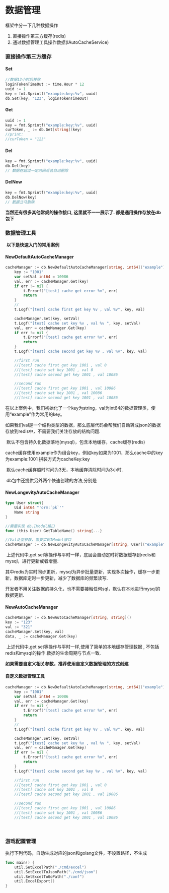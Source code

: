 # 数据管理

框架中分一下几种数据操作

1. 直接操作第三方缓存(redis)
2. 通过数据管理工具操作数据(IAutoCacheService)



### 直接操作第三方缓存

#### Set

```go
//数据12小时后移除
loginTokenTimeOut := time.Hour * 12
uuid := 1
key = fmt.Sprintf("example:key:%v", uuid)
db.Set(key, "123", loginTokenTimeOut)
```



#### Get

```go
uuid := 1
key = fmt.Sprintf("example:key:%v", uuid)
curToken, _ := db.Get[string](key)
//print:
//curToken = "123"
```



#### Del

```go
key = fmt.Sprintf("example:key:%v", uuid)
db.Del(key)
// 数据在超过一定时间后会自动删除
```



#### DelNow

```go
key = fmt.Sprintf("example:key:%v", uuid)
db.DelNow(key)
// 数据立马删除
```

 **当然还有很多其他常规的操作接口, 这里就不一一展示了. 都是通用操作存放在db包下**

### 数据管理工具

​	**以下是快速入门的常用案例**

#### NewDefaultAutoCacheManager

```go
cacheManager := db.NewDefaultAutoCacheManager[string, int64]("example")
	key := "1001"
	var setVal int64 = 10086
	val, err := cacheManager.Get(key)
	if err != nil {
		t.Errorf("[test] cache get error %v", err)
		return
	}
	//
	t.Logf("[test] cache first get key %v , val %v", key, val)

	cacheManager.Set(key, setVal)
	t.Logf("[test] cache set key %v , val %v ", key, setVal)
	val, err = cacheManager.Get(key)
	if err != nil {
		t.Errorf("[test] cache get error %v", err)
		return
	}
	t.Logf("[test] cache second get key %v , val %v", key, val)

	//first run
	//[test] cache first get key 1001 , val 0
	//[test] cache set key 1001 , val 0
	//[test] cache second get key 1001 , val 10086

	//second run
	//[test] cache first get key 1001 , val 10086
	//[test] cache set key 1001 , val 10086
	//[test] cache second get key 1001 , val 10086
```

​	在以上案例中，我们初始化了一个key为string，val为int64的数据管理类，使用“example”作为常用的key。

   如果我们val是一个结构类型的数据，那么底层代码会帮我们自动转成json的数据存放到redis中，不需要我们关注存放的结构问题.

​	默认不包含持久化数据落地(mysql)，包含本地缓存，cache缓存(redis)

​	cache缓存使用example作为组合key，例如key如果为1001，那么cache中的key为example:1001  拼装方式为cacheKey:key

​	默认cache缓存超时时间为3天，本地缓存清除时间为3小时.

​	db包中还提供另外两个快速创建的方法,分别是

#### NewLongevityAutoCacheManager

```go
type User struct{
    Uid int64 "'orm:`pk`'"
    Name string 
}

//需要实现 db.IModel接口
func (this User) GetTableName() string{...}

//Val泛型参数，需要实现IModel接口
cacheManager := db.NewLongevityAutoCacheManager[string, User]("example")

```

​	上述代码中,get set等操作与平时一样，底层会自动定时将数据缓存到redis和mysql，进行更新或者增量.

​	其中redis为实时同步更新，mysql为异步批量更新，实现多次操作，缓存一步更新，数据库定时一步更新，减少了数据库的频繁读写.

​	开发者不用关注数据的持久化，也不需要接触任何sql，默认在本地进行mysql的数据更新.

#### NewAutoCacheManager

```go
cacheManager := db.NewAutoCacheManager[string, string]()
key := "123"
val := "321"
cacheManager.Set(key, val)
data, _ := cacheManager.Get(key)
```

​	上述代码中,get set等操作与平时一样,使用了简单的本地缓存管理数据 ,  不包括redis和mysql的操作.数据的生命周期与节点一致.



**如果需要自定义相关参数，推荐使用自定义数据管理的方式创建**

#### 自定义数据管理工具

```go
cacheManager := db.NewDefaultAutoCacheManager[string, int64]("example")
	key := "1001"
	var setVal int64 = 10086
	val, err := cacheManager.Get(key)
	if err != nil {
		t.Errorf("[test] cache get error %v", err)
		return
	}
	//
	t.Logf("[test] cache first get key %v , val %v", key, val)

	cacheManager.Set(key, setVal)
	t.Logf("[test] cache set key %v , val %v ", key, setVal)
	val, err = cacheManager.Get(key)
	if err != nil {
		t.Errorf("[test] cache get error %v", err)
		return
	}
	t.Logf("[test] cache second get key %v , val %v", key, val)

	//first run
	//[test] cache first get key 1001 , val 0
	//[test] cache set key 1001 , val 0
	//[test] cache second get key 1001 , val 10086

	//second run
	//[test] cache first get key 1001 , val 10086
	//[test] cache set key 1001 , val 10086
	//[test] cache second get key 1001 , val 10086
```

​	

### 游戏配置管理

执行下列代码，自动生成对应的json和golang文件，不设置路径，不生成

```go
func main() {	
	util.SetExcelPath("./cmd/excel")
	util.SetExcelToJsonPath("./cmd/json")
	util.SetExcelToGoPath("./conf")
	util.ExcelExport()
}
```

